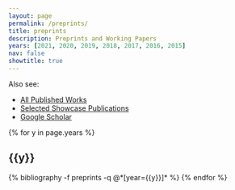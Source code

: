 ```yaml
---
layout: page
permalink: /preprints/
title: preprints
description: Preprints and Working Papers
years: [2021, 2020, 2019, 2018, 2017, 2016, 2015]
nav: false
showtitle: true
---
```


Also see:
- [All Published Works](/publications)
- [Selected Showcase Publications](/showcase)
- [Google Scholar](https://scholar.google.ca/citations?user=eL_y80EAAAAJ)

<div class="publications by year">
{% for y in page.years %}
  <h2 class="year">{{y}}</h2>
  {% bibliography -f preprints -q @*[year={{y}}]* %}
{% endfor %}

</div>
